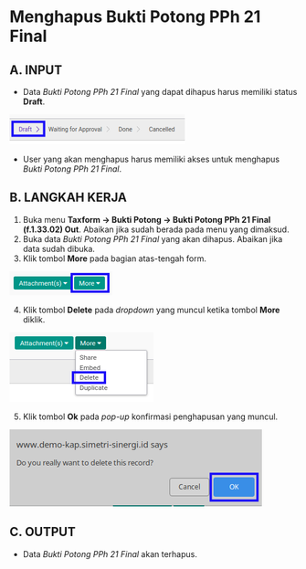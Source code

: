 # Menghapus Bukti Potong PPh 21 Final

## A. INPUT

* Data *Bukti Potong PPh 21 Final* yang dapat dihapus harus memiliki status **Draft**.

![](../../img/bukpot-pph-21-final/status-draft.png)

* User yang akan menghapus harus memiliki akses untuk menghapus *Bukti Potong PPh 21 Final*.

## B. LANGKAH KERJA

1. Buka menu **Taxform -> Bukti Potong -> Bukti Potong PPh 21 Final (f.1.33.02) Out**. Abaikan jika sudah berada pada menu yang dimaksud.
2. Buka data *Bukti Potong PPh 21 Final* yang akan dihapus. Abaikan jika data sudah dibuka.
3. Klik tombol **More** pada bagian atas-tengah form.

![](../../img/bukpot-pph-21-final/tombol-more.png)

4. Klik tombol **Delete** pada *dropdown* yang muncul ketika tombol **More** diklik.

![](../../img/bukpot-pph-21-final/tombol-more-delete.png)

5. Klik tombol **Ok** pada *pop-up* konfirmasi penghapusan yang muncul.

![](../../img/bukpot-pph-21-final/pop-up-konfirmasi-delete.png)

## C. OUTPUT

* Data *Bukti Potong PPh 21 Final* akan terhapus.
